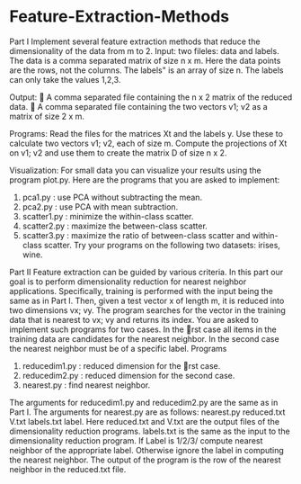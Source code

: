 # Feature-Extraction-Methods

Part I
Implement several feature extraction methods that reduce the dimensionality of the data from m to 2.
Input: 
two fileles: data and labels. The data is a comma separated matrix of size n x m. Here the data points are the rows, not the columns. The labels" is an array of size n. The labels can only take the values 1,2,3.

Output: 
 A comma separated file containing the n x 2 matrix of the reduced data.
 A comma separated file containing the two vectors v1; v2 as a matrix of size 2 x m.

Programs: 
Read the files for the matrices Xt and the labels y. Use these to calculate two vectors v1; v2, each of size m. Compute the projections of Xt on v1; v2 and use them to create the matrix D of size n x 2.

Visualization: For small data you can visualize your results using the program plot.py.
Here are the programs that you are asked to implement:
1. pca1.py : use PCA without subtracting the mean.
2. pca2.py : use PCA with mean subtraction.
3. scatter1.py : minimize the within-class scatter.
4. scatter2.py : maximize the between-class scatter.
5. scatter3.py : maximize the ratio of between-class scatter and within-class scatter.
Try your programs on the following two datasets: irises, wine.

Part II
Feature extraction can be guided by various criteria. In this part our goal is to perform dimensionality reduction for nearest neighbor applications. Specifically, training is performed with the input being the same as in Part I. Then, given a test vector x of length m, it is reduced into two dimensions vx; vy. The program searches for the vector in the training data that is nearest to vx; vy and returns its index.
You are asked to implement such programs for two cases. In the rst case all items in the training data
are candidates for the nearest neighbor. In the second case the nearest neighbor must be of a specific label.
Programs
1. reducedim1.py : reduced dimension for the rst case.
2. reducedim2.py : reduced dimension for the second case.
3. nearest.py : find nearest neighbor.

The arguments for reducedim1.py and reducedim2.py are the same as in Part I. The arguments for nearest.py are as follows:
nearest.py reduced.txt V.txt labels.txt label.
Here reduced.txt and V.txt are the output files of the dimensionality reduction programs. labels.txt is the same as the input to the dimensionality reduction program. If Label is 1/2/3/ compute nearest neighbor of the appropriate label. Otherwise ignore the label in computing the nearest neighbor. The output of the program is the row of the nearest neighbor in the reduced.txt file.
